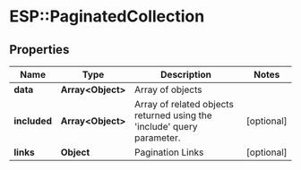 # ESP::PaginatedCollection

## Properties
Name | Type | Description | Notes
------------ | ------------- | ------------- | -------------
**data** | **Array&lt;Object&gt;** | Array of objects | 
**included** | **Array&lt;Object&gt;** | Array of related objects returned using the &#39;include&#39; query parameter. | [optional] 
**links** | **Object** | Pagination Links | [optional] 


